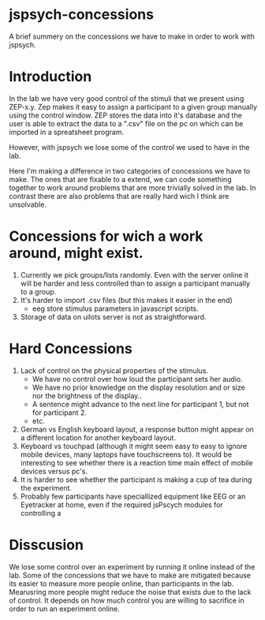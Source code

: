 # jspsych-concessions
A brief summery on the concessions we have to make in order to work with jspsych.

# Introduction
In the lab we have very good control of the stimuli that we present using ZEP-x.y.
Zep makes it easy to assign a participant to a given group manually using the
control window. ZEP stores the data into it's database and the user is able
to extract the data to a ".csv" file on the pc on which can be imported in a
spreatsheet program.

However, with jspsych we lose some of the control we used to have in the lab.

Here I'm making a difference in two categories of concessions we have to make.
The ones that are fixable to a extend, we can code something together to work
around problems that are more trivially solved in the lab. In contrast there
are also problems that are really hard wich I think are unsolvable.

# Concessions for wich a work around, might exist.
1. Currently we pick groups/lists randomly. Even with the server online it will
   be harder and less controlled than to assign a participant manually to
   a group.
2. It's harder to import .csv files (but this makes it easier in the end)
    - eeg store stimulus parameters in javascript scripts.
3. Storage of data on uilots server is not as straightforward.

# Hard Concessions
1. Lack of control on the physical properties of the stimulus.
    - We have no control over how loud the participant sets her audio.
    - We have no prior knowledge on the display resolution and or size nor
      the brightness of the display..
    - A sentence might advance to the next line for participant 1, but not
      for participant 2.
    - etc.
2. German vs English keyboard layout, a response button might appear on a
   different location for another keyboard layout.
3. Keyboard vs touchpad (although it might seem easy to easy to ignore
   mobile devices, many laptops have touchscreens to).
   It would be interesting to see whether there is a reaction time main
   effect of mobile devices versus pc's.
4. It is harder to see whether the participant is making a cup of tea during
   the experiment.
5. Probably few participants have speciallized equipment like EEG or 
   an Eyetracker at home, even if the required jsPscych modules for
   controlling a 

# Disscusion
We lose some control over an experiment by running it online instead of the
lab. Some of the concessions that we have to make are mitigated because its easier
to measure more people online, than participants in the lab. Mearusring more
people might reduce the noise that exists due to the lack of control.
It depends on how much control you are willing to sacrifice in order to
run an experiment online.
